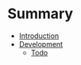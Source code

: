 # Summary

- [Introduction](./introduction.md)
- [Development](./development.md)
    - [Todo](./todo.md)
